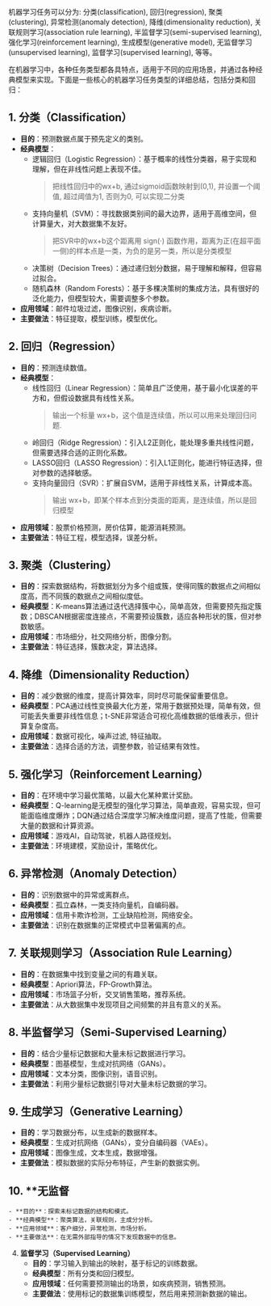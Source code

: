 机器学习任务可以分为: 分类(classification), 回归(regression), 聚类(clustering), 异常检测(anomaly detection), 降维(dimensionality reduction), 关联规则学习(association rule learning), 半监督学习(semi-supervised learning), 强化学习(reinforcement learning), 生成模型(generative model), 无监督学习(unsupervised learning), 监督学习(supervised learning), 等等。

在机器学习中，各种任务类型都各具特点，适用于不同的应用场景，并通过各种经典模型来实现。下面是一些核心的机器学习任务类型的详细总结，包括分类和回归：

## 1. **分类（Classification）**
   - **目的**：预测数据点属于预先定义的类别。
   - **经典模型**：
     - 逻辑回归（Logistic Regression）：基于概率的线性分类器，易于实现和理解，但在非线性问题上表现不佳。
        > 把线性回归中的wx+b, 通过sigmoid函数映射到(0,1), 并设置一个阈值, 超过阈值为1, 否则为0, 可以实现二分类
     - 支持向量机（SVM）：寻找数据类别间的最大边界，适用于高维空间，但计算量大，对大数据集不友好。
        > 把SVR中的wx+b这个距离用 sign(·) 函数作用，距离为正(在超平面一侧)的样本点是一类，为负的是另一类，所以是分类模型
     - 决策树（Decision Trees）：通过递归划分数据，易于理解和解释，但容易过拟合。
     - 随机森林（Random Forests）：基于多棵决策树的集成方法，具有很好的泛化能力，但模型较大，需要调整多个参数。
   - **应用领域**：邮件垃圾过滤，图像识别，疾病诊断。
   - **主要做法**：特征提取，模型训练，模型优化。

## 2. **回归（Regression）**
   - **目的**：预测连续数值。
   - **经典模型**：
     - 线性回归（Linear Regression）：简单且广泛使用，基于最小化误差的平方和，但假设数据具有线性关系。
        > 输出一个标量 wx+b，这个值是连续值，所以可以用来处理回归问题. 
     - 岭回归（Ridge Regression）：引入L2正则化，能处理多重共线性问题，但需要选择合适的正则化系数。
     - LASSO回归（LASSO Regression）：引入L1正则化，能进行特征选择，但对参数的选择敏感。
     - 支持向量回归（SVR）：扩展自SVM，适用于非线性关系，计算成本高。
        > 输出 wx+b，即某个样本点到分类面的距离，是连续值，所以是回归模型
   - **应用领域**：股票价格预测，房价估算，能源消耗预测。
   - **主要做法**：特征工程，模型选择，误差分析。


## 3. **聚类（Clustering）**
   - **目的**：探索数据结构，将数据划分为多个组或簇，使得同簇的数据点之间相似度高，而不同簇的数据点之间相似度低。
   - **经典模型**：K-means算法通过迭代选择簇中心，简单高效，但需要预先指定簇数；DBSCAN根据密度连接点，不需要预设簇数，适应各种形状的簇，但对参数敏感。
   - **应用领域**：市场细分，社交网络分析，图像分割。
   - **主要做法**：特征选择，簇数决定，算法选择。

## 4. **降维（Dimensionality Reduction）**
   - **目的**：减少数据的维度，提高计算效率，同时尽可能保留重要信息。
   - **经典模型**：PCA通过线性变换最大化方差，常用于数据预处理，简单有效，但可能丢失重要非线性信息；t-SNE非常适合可视化高维数据的低维表示，但计算复杂度高。
   - **应用领域**：数据可视化，噪声过滤, 特征抽取。
   - **主要做法**：选择合适的方法，调整参数，验证结果有效性。

## 5. **强化学习（Reinforcement Learning）**
   - **目的**：在环境中学习最优策略，以最大化某种累计奖励。
   - **经典模型**：Q-learning是无模型的强化学习算法，简单直观，容易实现，但可能面临维度爆炸；DQN通过结合深度学习解决维度问题，提高了性能，但需要大量的数据和计算资源。
   - **应用领域**：游戏AI，自动驾驶，机器人路径规划。
   - **主要做法**：环境建模，奖励设计，策略优化。






## 6. **异常检测（Anomaly Detection）**
   - **目的**：识别数据中的异常或离群点。
   - **经典模型**：孤立森林，一类支持向量机，自编码器。
   - **应用领域**：信用卡欺诈检测，工业缺陷检测，网络安全。
   - **主要做法**：识别在数据集的正常模式中显著偏离的点。

## 7. **关联规则学习（Association Rule Learning）**
   - **目的**：在数据集中找到变量之间的有趣关联。
   - **经典模型**：Apriori算法，FP-Growth算法。
   - **应用领域**：市场篮子分析，交叉销售策略，推荐系统。
   - **主要做法**：从大数据集中发现项目之间频繁的并且有意义的关系。

## 8. **半监督学习（Semi-Supervised Learning）**
   - **目的**：结合少量标记数据和大量未标记数据进行学习。
   - **经典模型**：图基模型，生成对抗网络（GANs）。
   - **应用领域**：文本分类，图像识别，语音识别。
   - **主要做法**：利用少量标记数据引导对大量未标记数据的学习。

## 9. **生成学习（Generative Learning）**
   - **目的**：学习数据分布，以生成新的数据样本。
   - **经典模型**：生成对抗网络（GANs），变分自编码器（VAEs）。
   - **应用领域**：图像生成，文本生成，数据增强。
   - **主要做法**：模拟数据的实际分布特征，产生新的数据实例。

## 10. **无监督
    - **目的**：探索未标记数据的结构和模式。
    - **经典模型**：聚类算法，关联规则，主成分分析。
    - **应用领域**：客户细分，异常检测，市场分析。
    - **主要做法**：在无需外部指导的情况下发现数据中的信息。

4.  **监督学习（Supervised Learning）**
    - **目的**：学习输入到输出的映射，基于标记的训练数据。
    - **经典模型**：所有分类和回归模型。
    - **应用领域**：任何需要预测输出的场景，如疾病预测，销售预测。
    - **主要做法**：使用标记的数据集训练模型，然后用来预测新数据的输出。